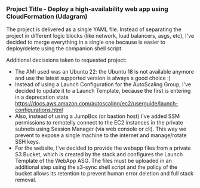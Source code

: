 ### Project Title - Deploy a high-availability web app using CloudFormation (Udagram)

The project is delivered as a single YAML file. Instead of separating the project in different logic blocks (like network, load balancers, asgs, etc), I've decided to merge everything in a single one because is easier to deploy/delete using the companion shell script.

Additional decissions taken to requested project:
- The AMI used was an Ubuntu 22: the Ubuntu 18 is not available anymore and use the latest supported version is always a good choice :)
- Instead of using a Launch Configuration for the AutoScaling Group, I've decided to update it to a Launch Template, because the first is entering in a deprecation state https://docs.aws.amazon.com/autoscaling/ec2/userguide/launch-configurations.html
- Also, instead of using a JumpBox (or bastion host) I've added SSM permissions to remotelly connect to the EC2 instances in the private subnets using Session Manager (via web console or cli). This way we prevent to expose a single machine to the internet and manage/rotate SSH keys.
- For the website, I've decided to provide the webapp files from a private S3 Bucket, which is created by the stack and configures the Launch Template of the WebApp ASG. The files must be uploaded in an additional step using the s3-sync shell script and the policy of the bucket allows its retention to prevent human error deletion and full stack removal. 

